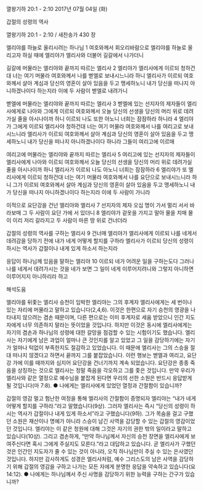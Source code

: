 열왕기하 20:1 - 2:10 
2017년 07월 04일 (화)

갑절의 성령의 역사



열왕기하 20:1 - 2:10 / 새찬송가 430 장


엘리야를 하늘로 올리시려는 하나님
1 여호와께서 회오리바람으로 엘리야를 하늘로 올리고자 하실 때에 엘리야가 엘리사와 더불어 길갈에서 나가더니

길갈에 머물라는 엘리야와 끝까지 따르는 엘리사
2 엘리야가 엘리사에게 이르되 청하건대 너는 여기 머물라 여호와께서 나를 벧엘로 보내시느니라 하니 엘리사가 이르되 여호와께서 살아 계심과 당신의 영혼이 살아 있음을 두고 맹세하노니 내가 당신을 떠나지 아니하겠나이다 하는지라 이에 두 사람이 벧엘로 내려가니

벧엘에 머물라는 엘리야와 끝까지 따르는 엘리사
3 벧엘에 있는 선지자의 제자들이 엘리사에게로 나아와 그에게 이르되 여호와께서 오늘 당신의 선생을 당신의 머리 위로 데려가실 줄을 아시나이까 하니 이르되 나도 또한 아노니 너희는 잠잠하라 하니라 4 엘리야가 그에게 이르되 엘리사야 청하건대 너는 여기 머물라 여호와께서 나를 여리고로 보내시느니라 엘리사가 이르되 여호와께서 살아 계심과 당신의 영혼이 살아 있음을 두고 맹세하노니 내가 당신을 떠나지 아니하겠나이다 하니라 그들이 여리고에 이르매

여리고에 머물라는 엘리야와 끝까지 따르는 엘리사
5 여리고에 있는 선지자의 제자들이 엘리사에게 나아와 이르되 여호와께서 오늘 당신의 선생을 당신의 머리 위로 데려가실 줄을 아시나이까 하니 엘리사가 이르되 나도 아노니 너희는 잠잠하라 6 엘리야가 또 엘리사에게 이르되 청하건대 너는 여기 머물라 여호와께서 나를 요단으로 보내시느니라 하니 그가 이르되 여호와께서 살아 계심과 당신의 영혼이 살아 있음을 두고 맹세하노니 내가 당신을 떠나지 아니하겠나이다 하는지라 이에 두 사람이 가니라

이적으로 요단강을 건넌 엘리야와 엘리사
7 선지자의 제자 오십 명이 가서 멀리 서서 바라보매 그 두 사람이 요단 가에 서 있더니 8 엘리야가 겉옷을 가지고 말아 물을 치매 물이 이리 저리 갈라지고 두 사람이 마른 땅 위로 건너더라

갑절의 성령의 역사를 구하는 엘리사
9 건너매 엘리야가 엘리사에게 이르되 나를 네게서 데려감을 당하기 전에 내가 네게 어떻게 할지를 구하라 엘리사가 이르되 당신의 성령이 하시는 역사가 갑절이나 내게 있게 하소서 하는지라

응답이 하나님께 있음을 말하는 엘리야
10 이르되 네가 어려운 일을 구하는도다 그러나 나를 네게서 데려가시는 것을 네가 보면 그 일이 네게 이루어지려니와 그렇지 아니하면 이루어지지 아니하리라 하고

해석도움





엘리야를 뒤좇는 엘리사
승천이 임박한 엘리야는 그의 후계자 엘리사에게는 세 번이나 있는 자리에 머물라고 말하고 있습니다(2,4,6). 이것은 한편으로 자기 승천의 영광을 나타내지 않으려는 겸손 때문이며, 다른 편으로는 이미 후계자로 세움 받았으니 인간 지도자에게 너무 의존하지 말라는 뜻이었을 것입니다. 하지만 이것은 동시에 엘리사에게는 자기의 겸손과 하나님의 성령에 대한 갈망을 점검할 수 있는 시험이기도 했습니다. 엘리사는 자기에게 남은 과업이 얼마나 큰 것인지를 알고 있었고 그 일을 감당하기에는 자기가 얼마나 턱없이 부족한지도 절감하고 있었습니다. 이 때문에 엘리사는 그의 스승을 절대 떠나지 않겠다고 하면서 끝까지 그를 붙잡았습니다. 이런 행보는 벧엘과 여리고, 요단강 가에 이를 때까지와 심지어 요단강을 건너기까지 계속 되었습니다. 요단강은 종종 죽음을 상징하는 것으로 엘리사는 정말 죽음을 각오하고 그를 좇은 것입니다. 만약 우리가 엘리사와 같은 열정으로 예수님을 붙잡게 된다면 우리의 선한 소원은 반드시 응답받게 될 것입니다(마 7:8).
● 나에게는 엘리사에게 있었던 열정과 간절함이 있습니까?

갑절의 영감
멀고 험난한 여정을 통해 엘리사의 간절함이 증명되자 엘리야는 “내가 네게 어떻게 할지를 구하라.”라고 말했습니다(9상). 그러자 엘리사는 즉시 “당신의 성령이 하시는 역사가 갑절이나 내게 있게 하소서”라고 구했습니다(9하). 그가 목숨을 걸고 구했던 소원은 재산이나 명예가 아니라 스승이 남긴 사역을 감당할 수 있는 갑절의 영감이었던 것입니다. 엘리야는 이 같은 청원에 대해 그것은 자기의 권한 밖의 일이라고 말하고 있습니다(10상). 그리고 겸손하게, “만약 하나님께서 자신의 승천 장면을 엘리사에게 보여주신다면 혹시 그에게 주실지도 모른다.”라고 대답하고 있습니다. 곧 엘리사가 구했던 것은 인간인 지도자가 줄 수 있는 것이 아니라, 오직 하나님만이 주실 수 있는 은사였던 것입니다. 하지만 감사하게도 성경은 엘리사처럼, 예수 그리스도의 남은 사역을 감당하기 위해 갑절의 영감을 구하고 나가는 모든 자에게 분명한 응답을 약속하고 있습니다(요14:12).
● 나에게는 하나님께서 주신 사명을 감당하기 위한 능력을 구하는 간구가 있습니까?
